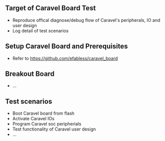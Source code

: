 ## Target of Caravel Board Test 
* Reproduce offical diagnose/debug flow of Caravel's peripherals, IO and user design
* Log detail of test scenarios

## Setup Caravel Board and Prerequisites
* Refer to https://github.com/efabless/caravel_board

## Breakout Board
* ...

## Test scenarios
* Boot Caravel board from flash
* Activate Caravel IOs
* Program Caravel soc peripherials
* Test functionality of Caravel user design
* ...
